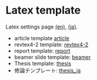# Latex template

Latex settings page [(en)](https://kkensuke.github.io/myjb-en/pages/latex/latex.html), [(ja)](https://kkensuke.github.io/myjb-ja/pages/latex/latex.html).

- article template  [article](https://github.com/kkensuke/latex-template/tree/main/article)
- revtex4-2 template: [revtex4-2](https://github.com/kkensuke/latex-template/tree/main/revtex4-2)
- report template: [report](https://github.com/kkensuke/latex-template/tree/main/report)
- beamer slide template: [beamer](https://github.com/kkensuke/latex-template/tree/main/beamer)
- Thesis template: [thesis](https://github.com/kkensuke/latex-template/tree/main/thesis)
- 修論テンプレート: [thesis_ja](https://github.com/kkensuke/latex-template/tree/main/thesis_ja)